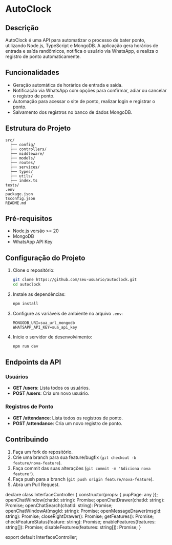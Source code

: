 # AutoClock

## Descrição

AutoClock é uma API para automatizar o processo de bater ponto, utilizando Node.js, TypeScript e MongoDB. A aplicação gera horários de entrada e saída randômicos, notifica o usuário via WhatsApp, e realiza o registro de ponto automaticamente.

## Funcionalidades

- Geração automática de horários de entrada e saída.
- Notificação via WhatsApp com opções para confirmar, adiar ou cancelar o registro de ponto.
- Automação para acessar o site de ponto, realizar login e registrar o ponto.
- Salvamento dos registros no banco de dados MongoDB.

## Estrutura do Projeto

```plaintext
src/
  ├── config/
  ├── controllers/
  ├── middleware/
  ├── models/
  ├── routes/
  ├── services/
  ├── types/
  ├── utils/
  ├── index.ts
tests/
.env
package.json
tsconfig.json
README.md
```

## Pré-requisitos

- Node.js versão >= 20
- MongoDB
- WhatsApp API Key

## Configuração do Projeto

1. Clone o repositório:

   ```bash
   git clone https://github.com/seu-usuario/autoclock.git
   cd autoclock
   ```

2. Instale as dependências:

   ```bash
   npm install
   ```

3. Configure as variáveis de ambiente no arquivo `.env`:

   ```plaintext
   MONGODB_URI=sua_url_mongodb
   WHATSAPP_API_KEY=sua_api_key
   ```

4. Inicie o servidor de desenvolvimento:
   ```bash
   npm run dev
   ```

## Endpoints da API

### Usuários

- **GET /users**: Lista todos os usuários.
- **POST /users**: Cria um novo usuário.

### Registros de Ponto

- **GET /attendance**: Lista todos os registros de ponto.
- **POST /attendance**: Cria um novo registro de ponto.

## Contribuindo

1. Faça um fork do repositório.
2. Crie uma branch para sua feature/bugfix (`git checkout -b feature/nova-feature`).
3. Faça commit das suas alterações (`git commit -m 'Adiciona nova feature'`).
4. Faça push para a branch (`git push origin feature/nova-feature`).
5. Abra um Pull Request.

declare class InterfaceController {
constructor(props: { pupPage: any });
openChatWindow(chatId: string): Promise<void>;
openChatDrawer(chatId: string): Promise<void>;
openChatSearch(chatId: string): Promise<void>;
openChatWindowAt(msgId: string): Promise<void>;
openMessageDrawer(msgId: string): Promise<void>;
closeRightDrawer(): Promise<void>;
getFeatures(): Promise<any>;
checkFeatureStatus(feature: string): Promise<boolean>;
enableFeatures(features: string[]): Promise<void>;
disableFeatures(features: string[]): Promise<void>;
}

export default InterfaceController;
